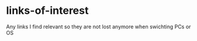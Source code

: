 # links-of-interest
Any links I find relevant so they are not lost anymore when swichting PCs or OS
